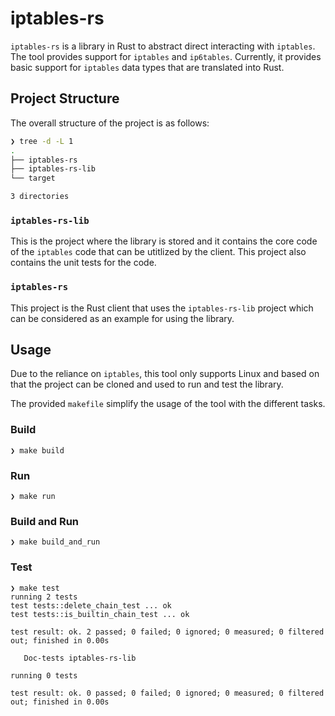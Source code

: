 # iptables-rs

`iptables-rs` is a library in Rust to abstract direct interacting with `iptables`. The tool provides support for `iptables` and `ip6tables`. Currently, it provides basic support for `iptables` data types that are translated into Rust.

## Project Structure

The overall structure of the project is as follows:

```bash
❯ tree -d -L 1
.
├── iptables-rs
├── iptables-rs-lib
└── target

3 directories
```

### `iptables-rs-lib`

This is the project where the library is stored and it contains the core code of the `iptables` code that can be utitlized by the client. This project also contains the unit tests for the code.


### `iptables-rs`

This project is the Rust client that uses the `iptables-rs-lib` project which can be considered as an example for using the library.

## Usage

Due to the reliance on `iptables`, this tool only supports Linux and based on that the project can be cloned and used to run and test the library.

The provided `makefile` simplify the usage of the tool with the different tasks.

### Build
```
❯ make build
```

### Run
```
❯ make run
```

### Build and Run
```
❯ make build_and_run
```

### Test

```
❯ make test
running 2 tests
test tests::delete_chain_test ... ok
test tests::is_builtin_chain_test ... ok

test result: ok. 2 passed; 0 failed; 0 ignored; 0 measured; 0 filtered out; finished in 0.00s

   Doc-tests iptables-rs-lib

running 0 tests

test result: ok. 0 passed; 0 failed; 0 ignored; 0 measured; 0 filtered out; finished in 0.00s

```